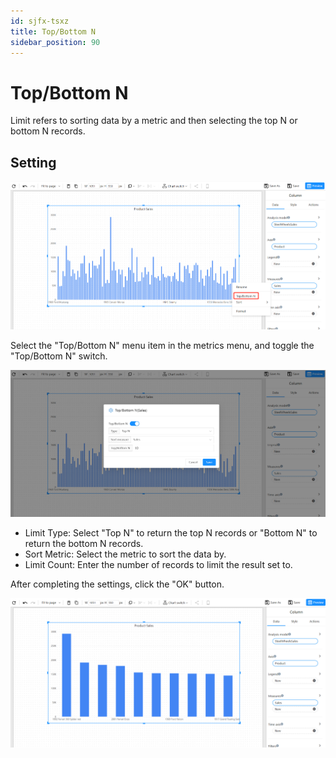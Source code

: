 ```yaml
---
id: sjfx-tsxz
title: Top/Bottom N
sidebar_position: 90
---
```

# Top/Bottom N

Limit refers to sorting data by a metric and then selecting the top N or bottom N records.

## Setting

![1681897791217](../../../static/img/en/datafor/analysis/1681897791217.png)


Select the "Top/Bottom N" menu item in the metrics menu, and toggle the "Top/Bottom N" switch.

![1681897843208](../../../static/img/en/datafor/analysis/1681897843208.png)


- Limit Type: Select "Top N" to return the top N records or "Bottom N" to return the bottom N records.
- Sort Metric: Select the metric to sort the data by.
- Limit Count: Enter the number of records to limit the result set to.

After completing the settings, click the "OK" button.

![1681897945409](../../../static/img/en/datafor/analysis/1681897945409.png)
